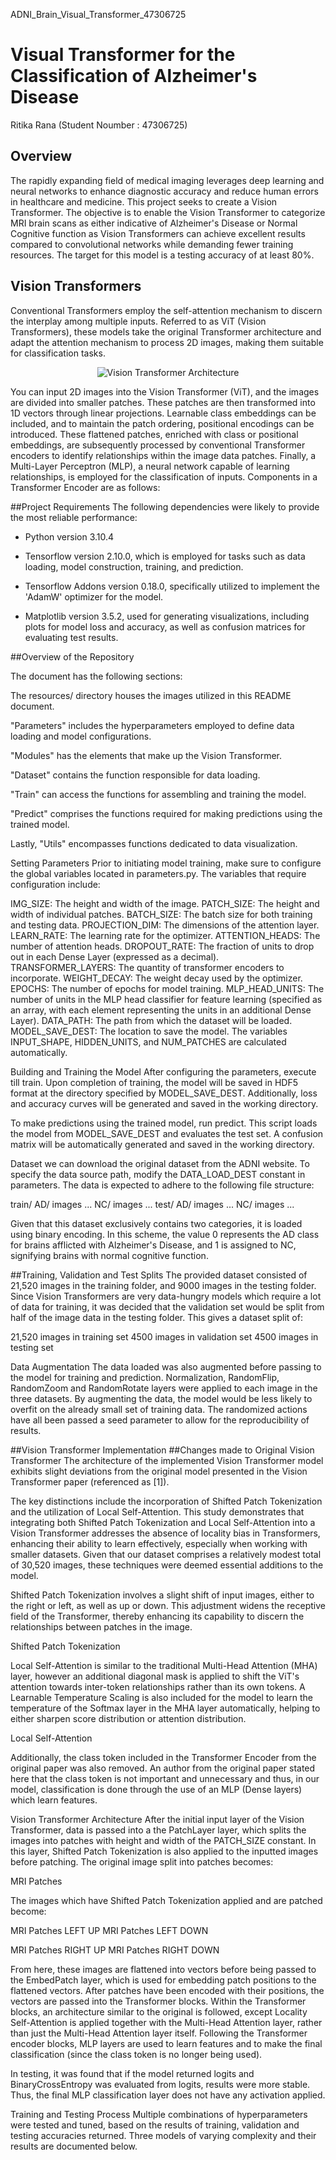 ADNI_Brain_Visual_Transformer_47306725
# Visual Transformer for the Classification of Alzheimer's Disease

Ritika Rana (Student Noumber : 47306725)

## Overview
The rapidly expanding field of medical imaging leverages deep learning and neural networks to enhance diagnostic accuracy and reduce human errors in healthcare and medicine. This project seeks to create a Vision Transformer. The objective is to enable the Vision Transformer to categorize MRI brain scans as either indicative of Alzheimer's Disease or Normal Cognitive function as Vision Transformers can achieve excellent results compared to convolutional networks while demanding fewer training resources. The target for this model is a testing accuracy of at least 80%.

## Vision Transformers
Conventional Transformers employ the self-attention mechanism to discern the interplay among multiple inputs. Referred to as ViT (Vision Transformers), these models take the original Transformer architecture and adapt the attention mechanism to process 2D images, making them suitable for classification tasks.

<p align="center">
    <img src="resources/vit.gif" alt="Vision Transformer Architecture">
</p>

You can input 2D images into the Vision Transformer (ViT), and the images are divided into smaller patches. These patches are then transformed into 1D vectors through linear projections. Learnable class embeddings can be included, and to maintain the patch ordering, positional encodings can be introduced. These flattened patches, enriched with class or positional embeddings, are subsequently processed by conventional Transformer encoders to identify relationships within the image data patches. Finally, a Multi-Layer Perceptron (MLP), a neural network capable of learning relationships, is employed for the classification of inputs.
Components in a Transformer Encoder are as follows:


##Project Requirements 
The following dependencies were likely to provide the most reliable performance:

- Python version 3.10.4
- Tensorflow version 2.10.0, which is employed for tasks such as data loading, model construction, training, and prediction.

- Tensorflow Addons version 0.18.0, specifically utilized to implement the 'AdamW' optimizer for the model.

- Matplotlib version 3.5.2, used for generating visualizations, including plots for model loss and accuracy, as well as confusion matrices for evaluating test results.

##Overview of the Repository

The document has the following sections:

The resources/ directory houses the images utilized in this README document.

"Parameters" includes the hyperparameters employed to define data loading and model configurations.

"Modules" has the elements that make up the Vision Transformer.

"Dataset" contains the function responsible for data loading.

"Train" can access the functions for assembling and training the model.

"Predict" comprises the functions required for making predictions using the trained model.

Lastly, "Utils" encompasses functions dedicated to data visualization.

Setting Parameters
Prior to initiating model training, make sure to configure the global variables located in parameters.py. The variables that require configuration include:

IMG_SIZE: The height and width of the image.
PATCH_SIZE: The height and width of individual patches.
BATCH_SIZE: The batch size for both training and testing data.
PROJECTION_DIM: The dimensions of the attention layer.
LEARN_RATE: The learning rate for the optimizer.
ATTENTION_HEADS: The number of attention heads.
DROPOUT_RATE: The fraction of units to drop out in each Dense Layer (expressed as a decimal).
TRANSFORMER_LAYERS: The quantity of transformer encoders to incorporate.
WEIGHT_DECAY: The weight decay used by the optimizer.
EPOCHS: The number of epochs for model training.
MLP_HEAD_UNITS: The number of units in the MLP head classifier for feature learning (specified as an array, with each element representing the units in an additional Dense Layer).
DATA_PATH: The path from which the dataset will be loaded.
MODEL_SAVE_DEST: The location to save the model.
The variables INPUT_SHAPE, HIDDEN_UNITS, and NUM_PATCHES are calculated automatically.

Building and Training the Model
After configuring the parameters, execute till train.  Upon completion of training, the model will be saved in HDF5 format at the directory specified by MODEL_SAVE_DEST. Additionally, loss and accuracy curves will be generated and saved in the working directory.

To make predictions using the trained model, run predict. This script loads the model from MODEL_SAVE_DEST and evaluates the test set. A confusion matrix will be automatically generated and saved in the working directory.

Dataset
we can download the original dataset from the ADNI website. To specify the data source path, modify the DATA_LOAD_DEST constant in parameters. The data is expected to adhere to the following file structure:

train/
    AD/
        images
        ...
    NC/
        images
        ...
test/
    AD/
        images
        ...
    NC/
        images
        ...

Given that this dataset exclusively contains two categories, it is loaded using binary encoding. In this scheme, the value 0 represents the AD class for brains afflicted with Alzheimer's Disease, and 1 is assigned to NC, signifying brains with normal cognitive function.

##Training, Validation and Test Splits
The provided dataset consisted of 21,520 images in the training folder, and 9000 images in the testing folder. Since Vision Transformers are very data-hungry models which require a lot of data for training, it was decided that the validation set would be split from half of the image data in the testing folder. This gives a dataset split of:

21,520 images in training set
4500 images in validation set
4500 images in testing set

Data Augmentation
The data loaded was also augmented before passing to the model for training and prediction.
Normalization, RandomFlip, RandomZoom and RandomRotate layers were applied to each image in the three datasets.
By augmenting the data, the model would be less likely to overfit on the already small set of training data. The randomized actions have all been passed a seed parameter to allow for the reproducibility of results.


##Vision Transformer Implementation
##Changes made to Original Vision Transformer
The architecture of the implemented Vision Transformer model exhibits slight deviations from the original model presented in the Vision Transformer paper (referenced as [1]).

The key distinctions include the incorporation of Shifted Patch Tokenization and the utilization of Local Self-Attention. This study demonstrates that integrating both Shifted Patch Tokenization and Local Self-Attention into a Vision Transformer addresses the absence of locality bias in Transformers, enhancing their ability to learn effectively, especially when working with smaller datasets. Given that our dataset comprises a relatively modest total of 30,520 images, these techniques were deemed essential additions to the model.

Shifted Patch Tokenization involves a slight shift of input images, either to the right or left, as well as up or down. This adjustment widens the receptive field of the Transformer, thereby enhancing its capability to discern the relationships between patches in the image.

Shifted Patch Tokenization

Local Self-Attention is similar to the traditional Multi-Head Attention (MHA) layer, however an additional diagonal mask is applied to shift the ViT's attention towards inter-token relationships rather than its own tokens. A Learnable Temperature Scaling is also included for the model to learn the temperature of the Softmax layer in the MHA layer automatically, helping to either sharpen score distribution or attention distribution.

Local Self-Attention

Additionally, the class token included in the Transformer Encoder from the original paper was also removed. An author from the original paper stated here that the class token is not important and unnecessary and thus, in our model, classification is done through the use of an MLP (Dense layers) which learn features.

Vision Transformer Architecture
After the initial input layer of the Vision Transformer, data is passed into a the PatchLayer layer, which splits the images into patches with height and width of the PATCH_SIZE constant. In this layer, Shifted Patch Tokenization is also applied to the inputted images before patching. The original image split into patches becomes:

MRI Patches

The images which have Shifted Patch Tokenization applied and are patched become:

MRI Patches LEFT UP MRI Patches LEFT DOWN

MRI Patches RIGHT UP MRI Patches RIGHT DOWN

From here, these images are flattened into vectors before being passed to the EmbedPatch layer, which is used for embedding patch positions to the flattened vectors. After patches have been encoded with their positions, the vectors are passed into the Transformer blocks. Within the Transformer blocks, an architecture similar to the original is followed, except Locality Self-Attention is applied together with the Multi-Head Attention layer, rather than just the Multi-Head Attention layer itself. Following the Transformer encoder blocks, MLP layers are used to learn features and to make the final classification (since the class token is no longer being used).

In testing, it was found that if the model returned logits and BinaryCrossEntropy was evaluated from logits, results were more stable. Thus, the final MLP classification layer does not have any activation applied.

Training and Testing Process
Multiple combinations of hyperparameters were tested and tuned, based on the results of training, validation and testing accuracies returned. Three models of varying complexity and their results are documented below.
